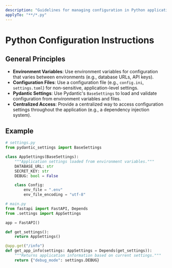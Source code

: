 ```yaml
---
description: "Guidelines for managing configuration in Python applications."
applyTo: "**/*.py"
---
```


# Python Configuration Instructions

## General Principles

- **Environment Variables**: Use environment variables for configuration that varies between environments (e.g., database URLs, API keys).
- **Configuration Files**: Use a configuration file (e.g., `config.ini`, `settings.toml`) for non-sensitive, application-level settings.
- **Pydantic Settings**: Use Pydantic's `BaseSettings` to load and validate configuration from environment variables and files.
- **Centralized Access**: Provide a centralized way to access configuration settings throughout the application (e.g., a dependency injection system).

## Example

```python
# settings.py
from pydantic_settings import BaseSettings

class AppSettings(BaseSettings):
    """Application settings loaded from environment variables."""
    DATABASE_URL: str
    SECRET_KEY: str
    DEBUG: bool = False

    class Config:
        env_file = ".env"
        env_file_encoding = "utf-8"

# main.py
from fastapi import FastAPI, Depends
from .settings import AppSettings

app = FastAPI()

def get_settings():
    return AppSettings()

@app.get("/info")
def get_app_info(settings: AppSettings = Depends(get_settings)):
    """Returns application information based on current settings."""
    return {"debug_mode": settings.DEBUG}
```
